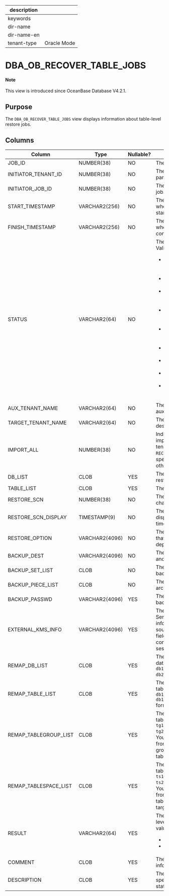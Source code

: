 | description ||
|---|---|
| keywords ||
| dir-name ||
| dir-name-en ||
| tenant-type | Oracle Mode |

# DBA_OB_RECOVER_TABLE_JOBS

<main id="notice" type='explain'>
  <h4>Note</h4>
  <p>This view is introduced since OceanBase Database V4.2.1. </p>
</main>

## Purpose

The `DBA_OB_RECOVER_TABLE_JOBS` view displays information about table-level restore jobs. 

## Columns

| **Column** | **Type** | **Nullable?** | **Description** |
| --- | --- | --- | --- |
| JOB_ID | NUMBER(38) | NO | The ID of the job. |
| INITIATOR_TENANT_ID | NUMBER(38) | NO | The tenant ID of the parent job. |
| INITIATOR_JOB_ID | NUMBER(38) | NO | The ID of the parent job. |
| START_TIMESTAMP | VARCHAR2(256) | NO | The time on the tenant when the job was started. |
| FINISH_TIMESTAMP | VARCHAR2(256) | NO | The time on the tenant when the job was completed. |
| STATUS | VARCHAR2(64) | NO | The status of the job. Valid values:<ul><li>`PREPARE`: The job is in the initialization state.  </li><li>`RECOVERING`: Restore is in progress. </li><li>`RESTORE_AUX_TENANT`: The auxiliary tenant is being restored. </li><li>`PRECHECK_IMPORT`: A precheck is in progress. </li><li>`GEN_IMPORT_JOB`: The import job is being initialized. </li><li>`IMPORTING`: A table is being imported. </li><li> `CANCELING`: The job is being canceled.</li><li>`COMPLETED`: The job is completed. </li><li>`FAILED`: The job failed. </li></ul> |
| AUX_TENANT_NAME | VARCHAR2(64) | NO | The name of the auxiliary tenant. |
| TARGET_TENANT_NAME | VARCHAR2(64) | NO | The name of the destination tenant. |
| IMPORT_ALL | NUMBER(38) | NO | Indicates whether to import all tables in the tenant. The value is `1` if `RECOVER TABLE *.*` is specified, and is `0` in other scenarios. |
| DB_LIST | CLOB | YES | The databases to restore. |
| TABLE_LIST | CLOB | YES | The tables to restore. |
| RESTORE_SCN | NUMBER(38) | NO | The restore system change number (SCN). |
| RESTORE_SCN_DISPLAY | TIMESTAMP(9) | NO | The restore SCN displayed as a timestamp. |
| RESTORE_OPTION | VARCHAR2(4096) | NO | The restore options that the auxiliary tenant depends on. |
| BACKUP_DEST | VARCHAR2(4096) | NO | The path for backup and archiving. |
| BACKUP_SET_LIST | CLOB | NO | The path for data backup. |
| BACKUP_PIECE_LIST | CLOB | NO | The path for log archiving. |
| BACKUP_PASSWD | VARCHAR2(4096) | YES | The password of the backup set. |
| EXTERNAL_KMS_INFO | VARCHAR2(4096) | YES | The Key Management Service (KMS) information of the source tenant. This field must be configured in the session.  |
| REMAP_DB_LIST | CLOB | YES | The list of renamed databases, in the `db1:new_db1, db2:newdb2` format. |
| REMAP_TABLE_LIST | CLOB | YES | The list of renamed tables, in the `db1.t1:new_t1, db1.t2:db2.new_t2` format. |
| REMAP_TABLEGROUP_LIST | CLOB | YES | The list of remapped table groups in the `tg1:new_tg1, tg2:new_tg2` format. You can remap a table from the original table group to the target table group. |
| REMAP_TABLESPACE_LIST | CLOB | YES | The list of remapped tablespaces, in the `ts1:new_ts1, ts2:new_ts2` format. You can remap a table from the original tablespace to the target tablespace. |
| RESULT | VARCHAR2(64) | YES | The result of the table-level restore job. Valid values:<ul><li>SUCCESS  </li><li>FAIL </li></ul> |
| COMMENT | CLOB | YES | The additional information. |
| DESCRIPTION | CLOB | YES | The description specified in the restore statement. |
